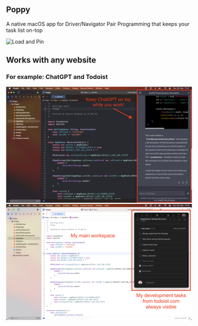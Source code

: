 ## Poppy 
A native macOS app for Driver/Navigator Pair Programming that keeps your task list on-top

![Load and Pin](./load-and-pin.png)

## Works with any website

### For example: ChatGPT and Todoist

![ChatGPT](./chatgpt.png)
![Todoist](./todoist.png)
